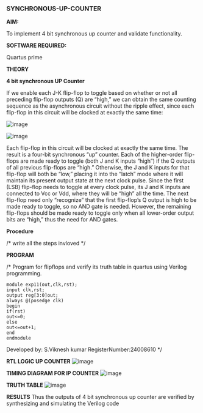 ### SYNCHRONOUS-UP-COUNTER

**AIM:**

To implement 4 bit synchronous up counter and validate functionality.

**SOFTWARE REQUIRED:**

Quartus prime

**THEORY**

**4 bit synchronous UP Counter**

If we enable each J-K flip-flop to toggle based on whether or not all preceding flip-flop outputs (Q) are “high,” we can obtain the same counting sequence as the asynchronous circuit without the ripple effect, since each flip-flop in this circuit will be clocked at exactly the same time:

![image](https://github.com/naavaneetha/SYNCHRONOUS-UP-COUNTER/assets/154305477/d5db3fa0-e413-404c-b80e-b2f39d82e7e8)


![image](https://github.com/naavaneetha/SYNCHRONOUS-UP-COUNTER/assets/154305477/52cb61eb-d04b-442d-810c-31185a68410b)

Each flip-flop in this circuit will be clocked at exactly the same time.
The result is a four-bit synchronous “up” counter. Each of the higher-order flip-flops are made ready to toggle (both J and K inputs “high”) if the Q outputs of all previous flip-flops are “high.”
Otherwise, the J and K inputs for that flip-flop will both be “low,” placing it into the “latch” mode where it will maintain its present output state at the next clock pulse.
Since the first (LSB) flip-flop needs to toggle at every clock pulse, its J and K inputs are connected to Vcc or Vdd, where they will be “high” all the time.
The next flip-flop need only “recognize” that the first flip-flop’s Q output is high to be made ready to toggle, so no AND gate is needed.
However, the remaining flip-flops should be made ready to toggle only when all lower-order output bits are “high,” thus the need for AND gates.

**Procedure**

/* write all the steps invloved */

**PROGRAM**

/* Program for flipflops and verify its truth table in quartus using Verilog programming. 
```
module exp11(out,clk,rst);
input clk,rst;
output reg[3:0]out;
always @(posedge clk)
begin
if(rst)
out<=0;
else
out<=out+1;
end 
endmodule
```
Developed by: S.Viknesh kumar RegisterNumber:24008610
*/

**RTL LOGIC UP COUNTER**
![image](https://github.com/user-attachments/assets/f4e15dc7-5973-4395-923e-93d8e589885b)

**TIMING DIAGRAM FOR IP COUNTER**
![image](https://github.com/user-attachments/assets/07ab4522-2b5c-46a4-9ca8-43bbead0bfb0)

**TRUTH TABLE**
![image](https://github.com/user-attachments/assets/d0176d69-8a93-4ca8-ac4f-043877c354c1)

**RESULTS**
Thus the outputs of 4 bit synchronous up counter are verified by synthesizing and simulating the Verilog code
